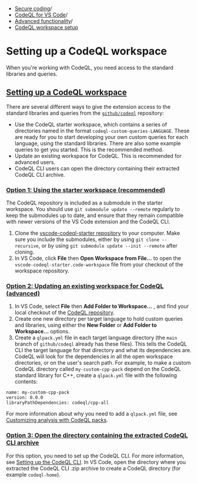   * [Secure coding](https://docs.github.com/en/code-security "Secure coding")/
  * [CodeQL for VS Code](https://docs.github.com/en/code-security/codeql-for-vs-code "CodeQL for VS Code")/
  * [Advanced functionality](https://docs.github.com/en/code-security/codeql-for-vs-code/using-the-advanced-functionality-of-the-codeql-for-vs-code-extension "Advanced functionality")/
  * [CodeQL workspace setup](https://docs.github.com/en/code-security/codeql-for-vs-code/using-the-advanced-functionality-of-the-codeql-for-vs-code-extension/setting-up-a-codeql-workspace "CodeQL workspace setup")


# Setting up a CodeQL workspace
When you're working with CodeQL, you need access to the standard libraries and queries.
## [Setting up a CodeQL workspace](https://docs.github.com/en/code-security/codeql-for-vs-code/using-the-advanced-functionality-of-the-codeql-for-vs-code-extension/setting-up-a-codeql-workspace#setting-up-a-codeql-workspace)
There are several different ways to give the extension access to the standard libraries and queries from the [`github/codeql`](https://github.com/github/codeql) repository:
  * Use the CodeQL starter workspace, which contains a series of directories named in the format `codeql-custom-queries-LANGUAGE`. These are ready for you to start developing your own custom queries for each language, using the standard libraries. There are also some example queries to get you started. This is the recommended method.
  * Update an existing workspace for CodeQL. This is recommended for advanced users.
  * CodeQL CLI users can open the directory containing their extracted CodeQL CLI archive.


### [Option 1: Using the starter workspace (recommended)](https://docs.github.com/en/code-security/codeql-for-vs-code/using-the-advanced-functionality-of-the-codeql-for-vs-code-extension/setting-up-a-codeql-workspace#option-1-using-the-starter-workspace-recommended)
The CodeQL repository is included as a submodule in the starter workspace. You should use `git submodule update --remote` regularly to keep the submodules up to date, and ensure that they remain compatible with newer versions of the VS Code extension and the CodeQL CLI.
  1. Clone the [vscode-codeql-starter repository](https://github.com/github/vscode-codeql-starter/) to your computer. Make sure you include the submodules, either by using `git clone --recursive`, or by using `git submodule update --init --remote` after cloning.
  2. In VS Code, click **File** then **Open Workspace from File...** to open the `vscode-codeql-starter.code-workspace` file from your checkout of the workspace repository.


### [Option 2: Updating an existing workspace for CodeQL (advanced)](https://docs.github.com/en/code-security/codeql-for-vs-code/using-the-advanced-functionality-of-the-codeql-for-vs-code-extension/setting-up-a-codeql-workspace#option-2-updating-an-existing-workspace-for-codeql-advanced)
  1. In VS Code, select **File** then **Add Folder to Workspace...** , and find your local checkout of the [CodeQL repository](https://github.com/github/codeql).
  2. Create one new directory per target language to hold custom queries and libraries, using either the **New Folder** or **Add Folder to Workspace...** options.
  3. Create a `qlpack.yml` file in each target language directory (the `main` branch of `github/codeql` already has these files). This tells the CodeQL CLI the target language for that directory and what its dependencies are. CodeQL will look for the dependencies in all the open workspace directories, or on the user's search path.
For example, to make a custom CodeQL directory called `my-custom-cpp-pack` depend on the CodeQL standard library for C++, create a `qlpack.yml` file with the following contents:
```
name: my-custom-cpp-pack
version: 0.0.0
libraryPathDependencies: codeql/cpp-all

```

For more information about why you need to add a `qlpack.yml` file, see [Customizing analysis with CodeQL packs](https://docs.github.com/en/code-security/codeql-cli/codeql-cli-reference/about-codeql-packs).


### [Option 3: Open the directory containing the extracted CodeQL CLI archive](https://docs.github.com/en/code-security/codeql-for-vs-code/using-the-advanced-functionality-of-the-codeql-for-vs-code-extension/setting-up-a-codeql-workspace#option-3-open-the-directory-containing-the-extracted-codeql-cli-archive)
For this option, you need to set up the CodeQL CLI. For more information, see [Setting up the CodeQL CLI](https://docs.github.com/en/code-security/codeql-cli/getting-started-with-the-codeql-cli/setting-up-the-codeql-cli).
In VS Code, open the directory where you extracted the CodeQL CLI .zip archive to create a CodeQL directory (for example `codeql-home`).
